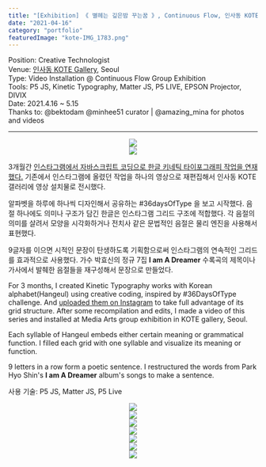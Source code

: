```yaml
---
title: "[Exhibition] 《 별헤는 깊은밤 꾸는꿈 》, Continuous Flow, 인사동 KOTE, Seoul"
date: "2021-04-16"
category: "portfolio"
featuredImage: "kote-IMG_1783.png"
---
```


<div class="intro">
Position: Creative Technologist<br />
Venue: <a target="_blank" rel="noreferrer" href="https://www.instagram.com/kote.kr/">인사동 KOTE Gallery</a>, Seoul <br />
Type: Video Installation @ Continuous Flow Group Exhibition<br />
Tools: P5 JS, Kinetic Typography, Matter JS, P5 LIVE, EPSON Projector, DIVIX<br />
Date: 2021.4.16 ~ 5.15 <br />
Thanks to: @bektodam @minhee51 curator | @amazing_mina for photos and videos
</div>
<hr />

<figure style="display: block; margin: 0 auto; text-align: center">
<img src="poster-kote.jpg">
<figcaption></figcaption>
</figure>

<figure style="display: block; margin: 0 auto; text-align: center">
<img src="IMG_5846FA942CA4-1.jpeg">
<figcaption></figcaption>
</figure>

3개월간 <a target="_blank" rel="noreferrer" href="https://www.instagram.com/sosunnyproject/guide/kinetic-typo-w-creative-coding/17860081709387557/">인스타그램에서 자바스크립트 코딩으로 한글 키네틱 타이포그래피 작업을 연재했다.</a>
기존에서 인스타그램에 올렸던 작업을 하나의 영상으로 재편집해서 인사동 KOTE 갤러리에 영상 설치물로 전시했다.

알파벳을 하루에 하나씩 디자인해서 공유하는 #36daysOfType 을 보고 시작했다. 
음절 하나에도 의미나 구조가 담긴 한글은 인스타그램 그리드 구조에 적합했다.
각 음절의 의미를 살려서 모양을 시각화하거나 전치사 같은 문법적인 음절은 물리 엔진을 사용해서 표현했다.

9글자를 이으면 시적인 문장이 탄생하도록 기획함으로써 인스타그램의 연속적인 그리드를 효과적으로 사용했다.
가수 박효신의 정규 7집 **I am A Dreamer** 수록곡의 제목이나 가사에서 발췌한 음절들을 재구성해서 문장으로 만들었다.

For 3 months, I created Kinetic Typography works with Korean alphabet(Hangeul) using creative coding, inspired by #36DaysOfType challenge. 
And <a target="_blank" rel="noreferrer" href="https://www.instagram.com/sosunnyproject/guide/kinetic-typo-w-creative-coding/17860081709387557/">uploaded them on Instagram</a> to take full advantage of its grid structure. After some recompilation and edits, I made a video of this series and installed at Media Arts group exhibition in KOTE gallery, Seoul.

Each syllable of Hangeul embeds either certain meaning or grammatical function. 
I filled each grid with one syllable and visualize its meaning or function.

9 letters in a row form a poetic sentence. I restructured the words from Park Hyo Shin's **I am A Dreamer** album's songs to make a sentence.


사용 기술: P5 JS, Matter JS, P5 Live 

<figure style="display: block; margin: 0 auto; text-align: center">
<img src="kote-IMG_1869.jpg">
<figcaption></figcaption>
</figure>

<figure style="display: block; margin: 0 auto; text-align: center">
<img src="kote-IMG_1878.jpg">
<figcaption></figcaption>
</figure>

<figure style="display: block; margin: 0 auto; text-align: center">
<img src="kote-IMG_4044.jpg">
<figcaption></figcaption>
</figure>

<figure style="display: block; margin: 0 auto; text-align: center">
<img src="kote-IMG_1807.jpg">
<figcaption></figcaption>
</figure>

<figure style="display: block; margin: 0 auto; text-align: center">
<img src="kote-IMG_1782.jpg">
<figcaption></figcaption>
</figure>
<figure style="display: block; margin: 0 auto; text-align: center">
<img src="kote-IMG_1058.png">
<figcaption></figcaption>
</figure>
<figure style="display: block; margin: 0 auto; text-align: center">
<img src="kote-IMG_1783.jpg">
<figcaption></figcaption>
</figure>
